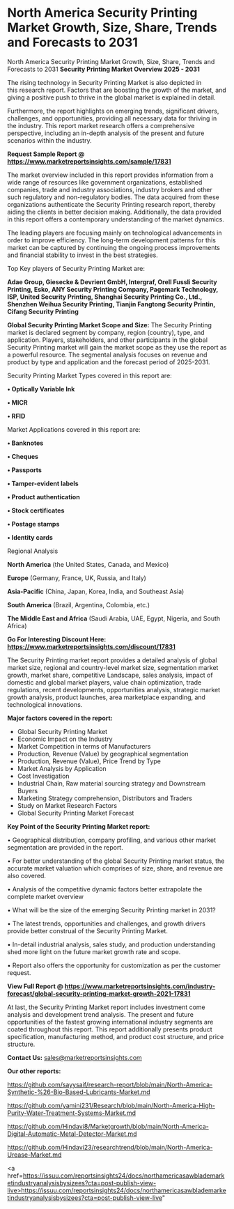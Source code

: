# North America Security Printing Market Growth, Size, Share, Trends and Forecasts to 2031
North America Security Printing Market Growth, Size, Share, Trends and Forecasts to 2031
<Strong> Security Printing Market Overview 2025 - 2031</strong>

The rising technology in Security Printing Market is also depicted in this research report. Factors that are boosting the growth of the market, and giving a positive push to thrive in the global market is explained in detail.

Furthermore, the report highlights on emerging trends, significant drivers, challenges, and opportunities, providing all necessary data for thriving in the industry. This report market research offers a comprehensive perspective, including an in-depth analysis of the present and future scenarios within the industry.

<strong>Request Sample Report @ <a href=https://www.marketreportsinsights.com/sample/17831>https://www.marketreportsinsights.com/sample/17831</a></strong>

The market overview included in this report provides information from a wide range of resources like government organizations, established companies, trade and industry associations, industry brokers and other such regulatory and non-regulatory bodies. The data acquired from these organizations authenticate the Security Printing research report, thereby aiding the clients in better decision making. Additionally, the data provided in this report offers a contemporary understanding of the market dynamics.

The leading players are focusing mainly on technological advancements in order to improve efficiency. The long-term development patterns for this market can be captured by continuing the ongoing process improvements and financial stability to invest in the best strategies.

Top Key players of Security Printing Market are:

<strong>Adae Group, Giesecke & Devrient GmbH, Intergraf, Orell Fussli Security Printing, Esko, ANY Security Printing Company, Pagemark Technology, ISP, United Security Printing, Shanghai Security Printing Co., Ltd., Shenzhen Weihua Security Printing, Tianjin Fangtong Security Printin, Cifang Security Printing</strong>

<strong><b>Global Security Printing Market Scope and Size:</b></strong>
The Security Printing market is declared segment by company, region (country), type, and application. Players, stakeholders, and other participants in the global Security Printing market will gain the market scope as they use the report as a powerful resource. The segmental analysis focuses on revenue and product by type and application and the forecast period of 2025-2031.

Security Printing Market Types covered in this report are:

<strong>• Optically Variable Ink

• MICR

• RFID</strong>

Market Applications covered in this report are:

<strong>• Banknotes

• Cheques

• Passports

• Tamper-evident labels

• Product authentication

• Stock certificates

• Postage stamps

• Identity cards</strong> 

Regional Analysis

<strong>North America</strong> (the United States, Canada, and Mexico)

<strong>Europe</strong> (Germany, France, UK, Russia, and Italy)

<strong>Asia-Pacific</strong> (China, Japan, Korea, India, and Southeast Asia)

<strong>South America</strong> (Brazil, Argentina, Colombia, etc.)

<strong>The Middle East and Africa</strong> (Saudi Arabia, UAE, Egypt, Nigeria, and South Africa)

<strong>Go For Interesting Discount Here: <a href=https://www.marketreportsinsights.com/discount/17831>https://www.marketreportsinsights.com/discount/17831</a></strong>

The Security Printing market report provides a detailed analysis of global market size, regional and country-level market size, segmentation market growth, market share, competitive Landscape, sales analysis, impact of domestic and global market players, value chain optimization, trade regulations, recent developments, opportunities analysis, strategic market growth analysis, product launches, area marketplace expanding, and technological innovations.

<strong><b>Major factors covered in the report:</b></strong>
<ul>
  <li>Global Security Printing Market </li>
  <li>Economic Impact on the Industry</li>
  <li>Market Competition in terms of Manufacturers</li>
  <li>Production, Revenue (Value) by geographical segmentation</li>
  <li>Production, Revenue (Value), Price Trend by Type</li>
  <li>Market Analysis by Application</li>
  <li>Cost Investigation</li>
  <li>Industrial Chain, Raw material sourcing strategy and Downstream Buyers</li>
  <li>Marketing Strategy comprehension, Distributors and Traders</li>
  <li>Study on Market Research Factors</li>
  <li>Global Security Printing Market Forecast</li>
</ul>

<strong><b>Key Point of the Security Printing Market report:</b></strong>

• Geographical distribution, company profiling, and various other market segmentation are provided in the report.

• For better understanding of the global Security Printing market status, the accurate market valuation which comprises of size, share, and revenue are also covered.

• Analysis of the competitive dynamic factors better extrapolate the complete market overview

• What will be the size of the emerging Security Printing market in 2031?

• The latest trends, opportunities and challenges, and growth drivers provide better construal of the Security Printing Market.

• In-detail industrial analysis, sales study, and production understanding shed more light on the future market growth rate and scope.

• Report also offers the opportunity for customization as per the customer request.

<strong><b>View Full Report @ <a href=https://www.marketreportsinsights.com/industry-forecast/global-security-printing-market-growth-2021-17831>https://www.marketreportsinsights.com/industry-forecast/global-security-printing-market-growth-2021-17831</a></b></strong>


At last, the Security Printing Market report includes investment come analysis and development trend analysis. The present and future opportunities of the fastest growing international industry segments are coated throughout this report. This report additionally presents product specification, manufacturing method, and product cost structure, and price structure.

<strong>Contact Us:</strong>
sales@marketreportsinsights.com

<strong>Our other reports:</strong>

<a href=https://github.com/sayysaif/research-report/blob/main/North-America-Synthetic-%26-Bio-Based-Lubricants-Market.md>https://github.com/sayysaif/research-report/blob/main/North-America-Synthetic-%26-Bio-Based-Lubricants-Market.md</a>

<a href=https://github.com/yamini231/Research/blob/main/North-America-High-Purity-Water-Treatment-Systems-Market.md>https://github.com/yamini231/Research/blob/main/North-America-High-Purity-Water-Treatment-Systems-Market.md</a>

<a href=https://github.com/Hindavi8/Marketgrowth/blob/main/North-America-Digital-Automatic-Metal-Detector-Market.md>https://github.com/Hindavi8/Marketgrowth/blob/main/North-America-Digital-Automatic-Metal-Detector-Market.md</a>

<a href=https://github.com/Hindavi23/researchtrend/blob/main/North-America-Urease-Market.md>https://github.com/Hindavi23/researchtrend/blob/main/North-America-Urease-Market.md</a>

<a href=https://issuu.com/reportsinsights24/docs/northamericasawblademarketindustryanalysisbysizees?cta=post-publish-view-live>https://issuu.com/reportsinsights24/docs/northamericasawblademarketindustryanalysisbysizees?cta=post-publish-view-live</a>"
